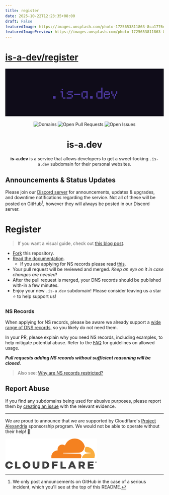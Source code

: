 ```yaml
---
title: register
date: 2025-10-22T12:23:35+08:00
draft: False
featuredImage: https://images.unsplash.com/photo-1725653811863-8ca1776e126a?ixid=M3w0NjAwMjJ8MHwxfHJhbmRvbXx8fHx8fHx8fDE3NjExMDY4OTV8&ixlib=rb-4.1.0
featuredImagePreview: https://images.unsplash.com/photo-1725653811863-8ca1776e126a?ixid=M3w0NjAwMjJ8MHwxfHJhbmRvbXx8fHx8fHx8fDE3NjExMDY4OTV8&ixlib=rb-4.1.0
---
```


# [is-a-dev/register](https://github.com/is-a-dev/register)

<p align="center">
   <img alt="is-a.dev Banner" src="https://raw.githubusercontent.com/is-a-dev/register/main/media/banner.png">
</p>

<p align="center">
   <img alt="Domains" src="https://img.shields.io/github/directory-file-count/is-a-dev/register/domains?color=5c46eb&label=domains&style=for-the-badge">
   <img alt="Open Pull Requests" src="https://img.shields.io/github/issues-raw/is-a-dev/register?color=5c46eb&label=issues&style=for-the-badge">
   <img alt="Open Issues" src="https://img.shields.io/github/issues-pr-raw/is-a-dev/register?color=5c46eb&label=pull%20requests&style=for-the-badge">
   <br>
</p>

<h1 align="center">is-a.dev</h1>

<p align="center"><strong>is-a.dev</strong> is a service that allows developers to get a sweet-looking <code>.is-a.dev</code> subdomain for their personal websites.</p>

## Announcements & Status Updates
Please join our [Discord server](https://discord.gg/is-a-dev-830872854677422150) for announcements, updates & upgrades, and downtime notifications regarding the service.
Not all of these will be posted on GitHub[^1], however they will always be posted in our Discord server.

[^1]: We only post announcements on GitHub in the case of a serious incident, which you'll see at the top of this README.

# Register
> If you want a visual guide, check out [this blog post](https://wdh.gg/tX3ghge).

- [Fork](https://github.com/is-a-dev/register/fork) this repository.
- [Read the documentation](https://docs.is-a.dev).
   - If you are applying for NS records please read [this](#ns-records).
- Your pull request will be reviewed and merged. *Keep an eye on it in case changes are needed!*
- After the pull request is merged, your DNS records should be published with-in a few minutes.
- Enjoy your new `.is-a.dev` subdomain! Please consider leaving us a star ⭐️ to help support us!

### NS Records
When applying for NS records, please be aware we already support a [wide range of DNS records](https://docs.is-a.dev/faq/#which-dns-record-types-are-supported), so you likely do not need them. 

In your PR, please explain why you need NS records, including examples, to help mitigate potential abuse. Refer to the [FAQ](https://docs.is-a.dev/faq/#who-can-use-ns-records) for guidelines on allowed usage.

***Pull requests adding NS records without sufficient reasoning will be closed.***

> Also see: [Why are NS records restricted?](https://docs.is-a.dev/faq/#why-are-ns-records-restricted)

## Report Abuse
If you find any subdomains being used for abusive purposes, please report them by [creating an issue](https://github.com/is-a-dev/register/issues/new?assignees=&labels=report-abuse&projects=&template=report-abuse.md&title=Report+abuse) with the relevant evidence.

---

We are proud to announce that we are supported by Cloudflare's [Project Alexandria](https://www.cloudflare.com/lp/project-alexandria) sponsorship program. We would not be able to operate without their help! 💖

<a href="https://www.cloudflare.com">
   <img alt="Cloudflare Logo" src="https://raw.githubusercontent.com/is-a-dev/register/main/media/cloudflare.png" height="96">
</a>
